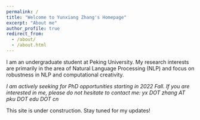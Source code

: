 ```yaml
---
permalink: /
title: "Welcome to Yunxiang Zhang's Homepage"
excerpt: "About me"
author_profile: true
redirect_from: 
  - /about/
  - /about.html
---
```


I am an undergraduate student at Peking University. My research interests are primarily in the area of Natural Language Processing (NLP) and focus on robustness in NLP and computational creativity.

*I am actively seeking for PhD opportunities starting in 2022 Fall. If you are interested in me, please do not hesitate to contact me: yx DOT zhang AT pku DOT edu DOT cn*

This site is under construction. Stay tuned for my updates!

